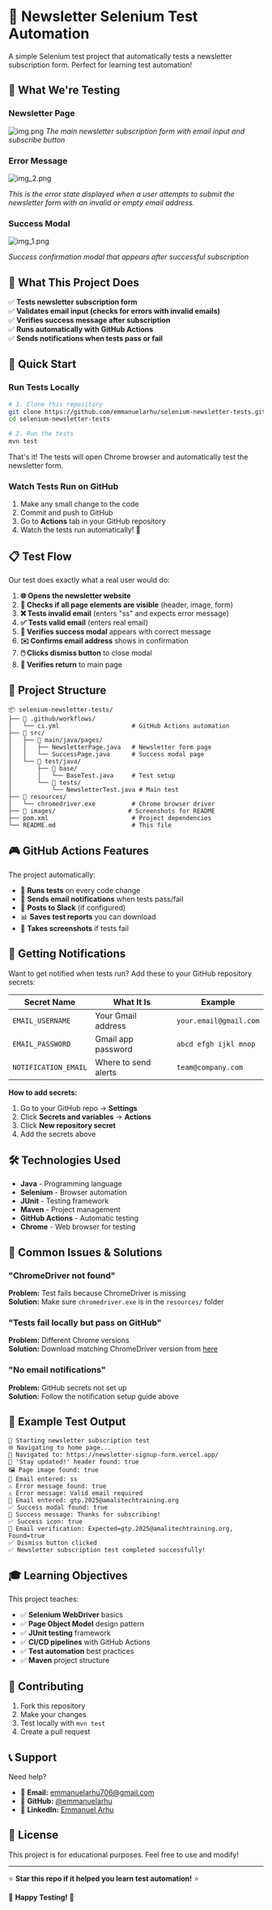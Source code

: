 # 🧪 Newsletter Selenium Test Automation

A simple Selenium test project that automatically tests a newsletter subscription form. Perfect for learning test automation!

## 📸 What We're Testing

### Newsletter Page
![img.png](Newsletter%20Page.png)
*The main newsletter subscription form with email input and subscribe button*

### Error Message
![img_2.png](Error%20Message.png)

*This is the error state displayed when a user attempts to submit the newsletter form with an invalid or empty email address.*

### Success Modal
![img_1.png](Success%20Modal.png)

*Success confirmation modal that appears after successful subscription*

## 🎯 What This Project Does

✅ **Tests newsletter subscription form**  
✅ **Validates email input (checks for errors with invalid emails)**  
✅ **Verifies success message after subscription**  
✅ **Runs automatically with GitHub Actions**  
✅ **Sends notifications when tests pass or fail**

## 🚀 Quick Start

### Run Tests Locally
```bash
# 1. Clone this repository
git clone https://github.com/emmanuelarhu/selenium-newsletter-tests.git
cd selenium-newsletter-tests

# 2. Run the tests
mvn test
```

That's it! The tests will open Chrome browser and automatically test the newsletter form.

### Watch Tests Run on GitHub
1. Make any small change to the code
2. Commit and push to GitHub
3. Go to **Actions** tab in your GitHub repository
4. Watch the tests run automatically! 🎉

## 📋 Test Flow

Our test does exactly what a real user would do:

1. **🌐 Opens the newsletter website**
2. **👀 Checks if all page elements are visible** (header, image, form)
3. **❌ Tests invalid email** (enters "ss" and expects error message)
4. **✅ Tests valid email** (enters real email)
5. **🎉 Verifies success modal** appears with correct message
6. **✉️ Confirms email address** shows in confirmation
7. **🖱️ Clicks dismiss button** to close modal
8. **🔄 Verifies return** to main page

## 📁 Project Structure

```
📦 selenium-newsletter-tests/
├── 📁 .github/workflows/
│   └── ci.yml                    # GitHub Actions automation
├── 📁 src/
│   ├── 📁 main/java/pages/
│   │   ├── NewsletterPage.java   # Newsletter form page
│   │   └── SuccessPage.java      # Success modal page
│   └── 📁 test/java/
│       ├── 📁 base/
│       │   └── BaseTest.java     # Test setup
│       └── 📁 tests/
│           └── NewsletterTest.java # Main test
├── 📁 resources/
│   └── chromedriver.exe          # Chrome browser driver
├── 📁 images/                    # Screenshots for README
├── pom.xml                       # Project dependencies
└── README.md                     # This file
```

## 🎮 GitHub Actions Features

The project automatically:
- 🔄 **Runs tests** on every code change
- 📧 **Sends email notifications** when tests pass/fail
- 📱 **Posts to Slack** (if configured)
- 📊 **Saves test reports** you can download
- 📸 **Takes screenshots** if tests fail

## 📧 Getting Notifications

Want to get notified when tests run? Add these to your GitHub repository secrets:

| Secret Name | What It Is | Example |
|-------------|------------|---------|
| `EMAIL_USERNAME` | Your Gmail address | `your.email@gmail.com` |
| `EMAIL_PASSWORD` | Gmail app password | `abcd efgh ijkl mnop` |
| `NOTIFICATION_EMAIL` | Where to send alerts | `team@company.com` |

**How to add secrets:**
1. Go to your GitHub repo → **Settings**
2. Click **Secrets and variables** → **Actions**
3. Click **New repository secret**
4. Add the secrets above

## 🛠️ Technologies Used

- **Java** - Programming language
- **Selenium** - Browser automation
- **JUnit** - Testing framework
- **Maven** - Project management
- **GitHub Actions** - Automatic testing
- **Chrome** - Web browser for testing

## 🐛 Common Issues & Solutions

### "ChromeDriver not found"
**Problem:** Test fails because ChromeDriver is missing  
**Solution:** Make sure `chromedriver.exe` is in the `resources/` folder

### "Tests fail locally but pass on GitHub"
**Problem:** Different Chrome versions  
**Solution:** Download matching ChromeDriver version from [here](https://chromedriver.chromium.org/)

### "No email notifications"
**Problem:** GitHub secrets not set up  
**Solution:** Follow the notification setup guide above

## 👀 Example Test Output

```
🚀 Starting newsletter subscription test
🌐 Navigating to home page...
📍 Navigated to: https://newsletter-signup-form.vercel.app/
📄 'Stay updated!' header found: true
🖼️ Page image found: true
📧 Email entered: ss
⚠️ Error message found: true
⚠️ Error message: Valid email required
📧 Email entered: gtp.2025@amalitechtraining.org
✅ Success modal found: true
📄 Success message: Thanks for subscribing!
✅ Success icon: true
📧 Email verification: Expected=gtp.2025@amalitechtraining.org, Found=true
✅ Dismiss button clicked
✅ Newsletter subscription test completed successfully!
```

## 🎓 Learning Objectives

This project teaches:
- ✅ **Selenium WebDriver** basics
- ✅ **Page Object Model** design pattern
- ✅ **JUnit testing** framework
- ✅ **CI/CD pipelines** with GitHub Actions
- ✅ **Test automation** best practices
- ✅ **Maven** project structure

## 🤝 Contributing

1. Fork this repository
2. Make your changes
3. Test locally with `mvn test`
4. Create a pull request

## 📞 Support

Need help?
- 📧 **Email:** emmanuelarhu706@gmail.com
- 🐙 **GitHub:** [@emmanuelarhu](https://github.com/emmanuelarhu)
- 💼 **LinkedIn:** [Emmanuel Arhu](https://www.linkedin.com/in/emmanuelarhu)

## 📄 License

This project is for educational purposes. Feel free to use and modify!

---

⭐ **Star this repo if it helped you learn test automation!** ⭐

🎯 **Happy Testing!** 🎯